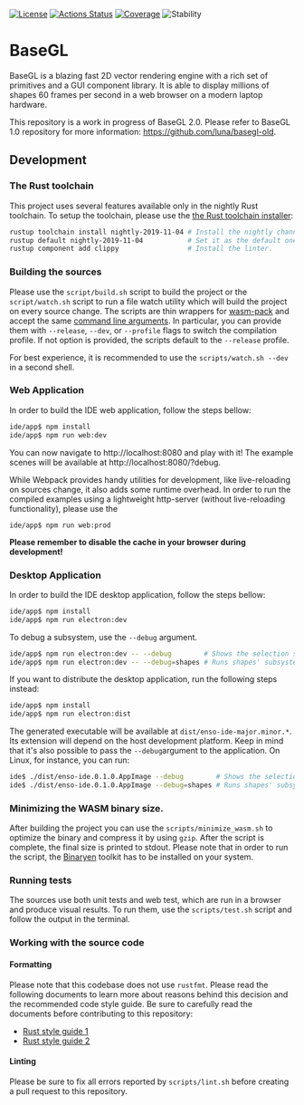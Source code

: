 [![License](https://img.shields.io/static/v1?label=License&message=MIT&color=2ec352&labelColor=2c3239)](https://github.com/luna/basegl/blob/master/LICENSE) 
[![Actions Status](https://github.com/luna/basegl/workflows/Build%20%28MacOS%2C%20Linux%2C%20Windows%29/badge.svg)](https://github.com/luna/basegl/actions)
[![Coverage](https://img.shields.io/codecov/c/github/luna/basegl?label=Coverage&labelColor=2c3239)](https://codecov.io/gh/luna/basegl/branch/master) 
![Stability](https://img.shields.io/static/v1?label=Stability&message=Unstable&color=d52229&labelColor=2c3239)

# BaseGL

BaseGL is a blazing fast 2D vector rendering engine with a rich set of
primitives and a GUI component library. It is able to display millions of shapes
60 frames per second in a web browser on a modern laptop hardware. 

This repository is a work in progress of BaseGL 2.0. Please refer to BaseGL 1.0
repository for more information: https://github.com/luna/basegl-old.


## Development

### The Rust toolchain 
This project uses several features available only in the nightly Rust toolchain.
To setup the toolchain, please use the [the Rust toolchain
installer](https://rustup.rs/):

```bash
rustup toolchain install nightly-2019-11-04 # Install the nightly channel.
rustup default nightly-2019-11-04           # Set it as the default one.
rustup component add clippy                 # Install the linter.
```

### Building the sources
Please use the `script/build.sh` script to build the project or the
`script/watch.sh` script to run a file watch utility which will build the
project on every source change. The scripts are thin wrappers for
[wasm-pack](https://github.com/rustwasm/wasm-pack) and accept the same [command
line arguments](https://rustwasm.github.io/wasm-pack/book/commands/build.html).
In particular, you can provide them with `--release`, `--dev`, or `--profile`
flags to switch the compilation profile. If not option is provided, the scripts
default to the `--release` profile.

For best experience, it is recommended to use the 
`scripts/watch.sh --dev` in a second shell.

### Web Application
In order to build the IDE web application, follow the steps bellow:

```bash
ide/app$ npm install
ide/app$ npm run web:dev 
```

You can now navigate to http://localhost:8080 and play with it! The example
scenes will be available at http://localhost:8080/?debug.

While Webpack provides handy utilities for development, like live-reloading on
sources change, it also adds some runtime overhead. In order to run the compiled
examples using a lightweight http-server (without live-reloading functionality),
please use the 
```
ide/app$ npm run web:prod
```

**Please remember to disable the cache in your browser during development!**

### Desktop Application
In order to build the IDE desktop application, follow the steps bellow:

```bash
ide/app$ npm install
ide/app$ npm run electron:dev
```

To debug a subsystem, use the `--debug` argument.

```bash
ide/app$ npm run electron:dev -- --debug        # Shows the selection screen.
ide/app$ npm run electron:dev -- --debug=shapes # Runs shapes' subsystem.
```

If you want to distribute the desktop application, run the following steps instead:

```bash
ide/app$ npm install
ide/app$ npm run electron:dist
```

The generated executable will be available at `dist/enso-ide-major.minor.*`. Its extension will
 depend on the host development platform. Keep in mind that it's also possible to pass the
  `--debug`argument to the application. On Linux, for instance, you can run:
  
```bash
ide$ ./dist/enso-ide.0.1.0.AppImage --debug        # Shows the selection screen.
ide$ ./dist/enso-ide.0.1.0.AppImage --debug=shapes # Runs shapes' subsystem.
```

### Minimizing the WASM binary size.
After building the project you can use the `scripts/minimize_wasm.sh` to optimize 
the binary and compress it by using `gzip`. After the script is complete, the
final size is printed to stdout. Please note that in order to run the script, the
[Binaryen](https://github.com/WebAssembly/binaryen) toolkit has to be installed
on your system.

### Running tests
The sources use both unit tests and web test, which are run in a browser and
produce visual results. To run them, use the `scripts/test.sh` script and follow
the output in the terminal.


### Working with the source code

#### Formatting
Please note that this codebase does not use `rustfmt`. Please read the following
documents to learn more about reasons behind this decision and the recommended
code style guide. Be sure to carefully read the documents before contributing to
this repository:
- [Rust style guide 1](https://github.com/luna/basegl/blob/master/docs/style-guide.md)
- [Rust style guide 2](https://github.com/luna/enso/blob/master/doc/rust-style-guide.md) 


#### Linting 
Please be sure to fix all errors reported by `scripts/lint.sh` before creating a
pull request to this repository.
